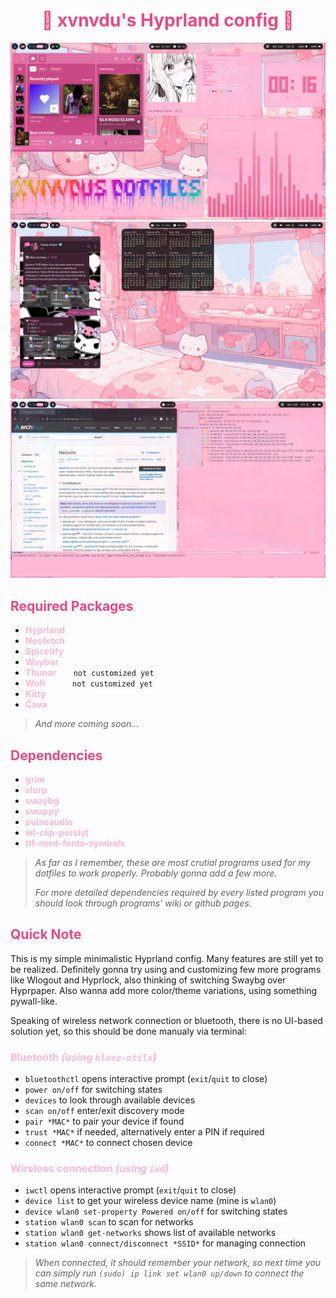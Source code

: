 <div align="center">
    <h1><span style="color: #eb497f">🌸 xvnvdu's Hyprland config 🌸</span></h1>
</div>

![screenshot_1](screenshots/1.png)
![screenshot_2](screenshots/2.png)
![screenshot_3](screenshots/3.png)


## <span style="color: #eb497f">Required Packages</span>

- <span style="color: #ffb9d6">**Hyprland**</span>
- <span style="color: #ffb9d6">**Neofetch**</span>
- <span style="color: #ffb9d6">**Spicetify**</span>
- <span style="color: #ffb9d6">**Waybar**</span>
- <span style="color: #ffb9d6">**Thunar**</span> ​ ​  ​ ​ ​ ​  ​ ​​`not customized yet`
- <span style="color: #ffb9d6">**Wofi**</span> ​ ​  ​ ​  ​ ​  ​ ​ ​ ​  ​  ​ ​`not customized yet`
- <span style="color: #ffb9d6">**Kitty**</span>
- <span style="color: #ffb9d6">**Cava**</span>

>*And more coming soon...*


## <span style="color: #eb497f">Dependencies</span>

- <span style="color: #ffb9d6">**grim**</span>
- <span style="color: #ffb9d6">**slurp**</span>
- <span style="color: #ffb9d6">**swaybg**</span>
- <span style="color: #ffb9d6">**swappy**</span>
- <span style="color: #ffb9d6">**pulseaudio**</span>
- <span style="color: #ffb9d6">**wl-clip-persist**</span>
- <span style="color: #ffb9d6">**ttf-nerd-fonts-symbols**</span>

>*As far as I remember, these are most crutial programs used for my dotfiles to work properly. Probably gonna add a few more.* 
>
>*For more detailed dependencies required by every listed program you should look through programs' wiki or github pages.* 



## <span style="color: #eb497f">Quick Note</span>

This is my simple minimalistic Hyprland config. Many features are still yet to be realized. Definitely gonna try using and customizing few more programs like Wlogout and Hyprlock, also thinking of switching Swaybg over Hyprpaper. Also wanna add more color/theme variations, using something pywall-like. 

Speaking of wireless network connection or bluetooth, there is no UI-based solution yet, so this should be done manualy via terminal:</mark>

### <span style="color: #ffb9d6">Bluetooth *(using `bluez-utils`)*
- `bluetoothctl` opens interactive prompt (`exit`/`quit` to close)
- `power on/off` for switching states
- `devices` to look through available devices
- `scan on/off` enter/exit discovery mode
- `pair *MAC*` to pair your device if found
- `trust *MAC*` if needed, alternatively enter a PIN if required
- `connect *MAC*` to connect chosen device

### <span style="color: #ffb9d6">Wireless connection *(using `iwd`)*</span>
- `iwctl` opens interactive prompt (`exit`/`quit` to close)
- `device list` to get your wireless device name (mine is `wlan0`)
- `device wlan0 set-property Powered on/off` for switching states
- `station wlan0 scan` to scan for networks
- `station wlan0 get-networks` shows list of available networks
- `station wlan0 connect/disconnect *SSID*` for managing connection

>*When connected, it should remember your network, so next time you can simply run `(sudo) ip link set wlan0 up/down` to connect the same network.*